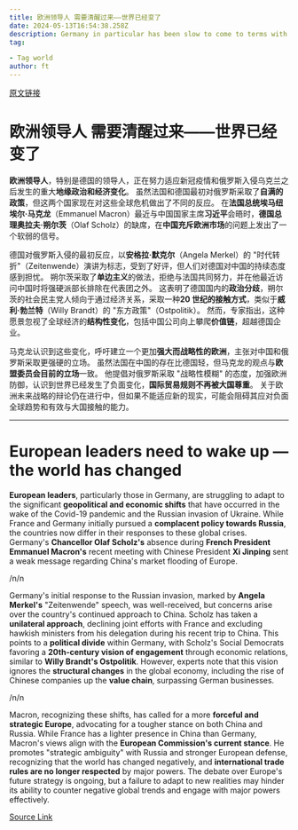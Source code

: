 ```yaml
---
title: 欧洲领导人 需要清醒过来——世界已经变了
date: 2024-05-13T16:54:38.258Z
description: Germany in particular has been slow to come to terms with significant geopolitical and economic shifts
tag: 

- Tag world
author: ft
---
```


[原文链接](https://ft.com/content/603b6d25-8dfc-484e-b911-5cc8f6fd3380)

# **欧洲领导人** 需要清醒过来——世界已经变了

**欧洲领导人**，特别是德国的领导人，正在努力适应新冠疫情和俄罗斯入侵乌克兰之后发生的重大**地缘政治和经济变化**。 虽然法国和德国最初对俄罗斯采取了**自满的政策**，但这两个国家现在对这些全球危机做出了不同的反应。 在**法国总统埃马纽埃尔·马克龙**（Emmanuel Macron）最近与中国国家主席**习近平**会晤时，**德国总理奥拉夫·朔尔茨**（Olaf Scholz）的缺席，在**中国充斥欧洲市场**的问题上发出了一个软弱的信号。 

德国对俄罗斯入侵的最初反应，以**安格拉·默克尔**（Angela Merkel）的 "时代转折"（Zeitenwende）演讲为标志，受到了好评，但人们对德国对中国的持续态度感到担忧。 朔尔茨采取了**单边主义**的做法，拒绝与法国共同努力，并在他最近访问中国时将强硬派部长排除在代表团之外。 这表明了德国国内的**政治分歧**，朔尔茨的社会民主党人倾向于通过经济关系，采取一种**20 世纪的接触方式**，类似于**威利·勃兰特**（Willy Brandt）的 "东方政策"（Ostpolitik）。 然而，专家指出，这种愿景忽视了全球经济的**结构性变化**，包括中国公司向上攀爬**价值链**，超越德国企业。 

马克龙认识到这些变化，呼吁建立一个更加**强大而战略性的欧洲**，主张对中国和俄罗斯采取更强硬的立场。 虽然法国在中国的存在比德国轻，但马克龙的观点与**欧盟委员会目前的立场**一致。 他提倡对俄罗斯采取 "战略性模糊" 的态度，加强欧洲防御，认识到世界已经发生了负面变化，**国际贸易规则不再被大国尊重**。 关于欧洲未来战略的辩论仍在进行中，但如果不能适应新的现实，可能会阻碍其应对负面全球趋势和有效与大国接触的能力。

---

# European leaders need to wake up — the world has changed

**European leaders**, particularly those in Germany, are struggling to adapt to the significant **geopolitical and economic shifts** that have occurred in the wake of the Covid-19 pandemic and the Russian invasion of Ukraine. While France and Germany initially pursued a **complacent policy towards Russia**, the countries now differ in their responses to these global crises. Germany's **Chancellor Olaf Scholz's** absence during **French President Emmanuel Macron's** recent meeting with Chinese President **Xi Jinping** sent a weak message regarding China's market flooding of Europe. 

/n/n

Germany's initial response to the Russian invasion, marked by **Angela Merkel's** "Zeitenwende" speech, was well-received, but concerns arise over the country's continued approach to China. Scholz has taken a **unilateral approach**, declining joint efforts with France and excluding hawkish ministers from his delegation during his recent trip to China. This points to a **political divide** within Germany, with Scholz's Social Democrats favoring a **20th-century vision of engagement** through economic relations, similar to **Willy Brandt's Ostpolitik**. However, experts note that this vision ignores the **structural changes** in the global economy, including the rise of Chinese companies up the **value chain**, surpassing German businesses. 

/n/n

Macron, recognizing these shifts, has called for a more **forceful and strategic Europe**, advocating for a tougher stance on both China and Russia. While France has a lighter presence in China than Germany, Macron's views align with the **European Commission's current stance**. He promotes "strategic ambiguity" with Russia and stronger European defense, recognizing that the world has changed negatively, and **international trade rules are no longer respected** by major powers. The debate over Europe's future strategy is ongoing, but a failure to adapt to new realities may hinder its ability to counter negative global trends and engage with major powers effectively.

[Source Link](https://ft.com/content/603b6d25-8dfc-484e-b911-5cc8f6fd3380)

